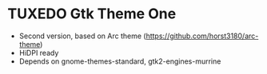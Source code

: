 # TUXEDO Gtk Theme One

* Second version, based on Arc theme (https://github.com/horst3180/arc-theme)
* HiDPI ready
* Depends on gnome-themes-standard, gtk2-engines-murrine
